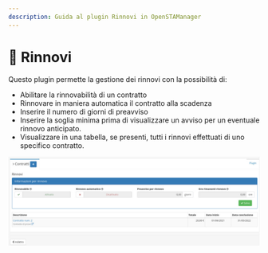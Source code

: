 ```yaml
---
description: Guida al plugin Rinnovi in OpenSTAManager
---
```


# 🔄 Rinnovi

Questo plugin permette la gestione dei rinnovi con la possibilità di:

* Abilitare la rinnovabilità di un contratto
* Rinnovare in maniera automatica il contratto alla scadenza
* Inserire il numero di giorni di preavviso
* Inserire la soglia minima prima di visualizzare un avviso per un eventuale rinnovo anticipato.
* Visualizzare in una tabella, se presenti, tutti i rinnovi effettuati di uno specifico contratto.

![](<../../../../../.gitbook/assets/image (52).png>)
